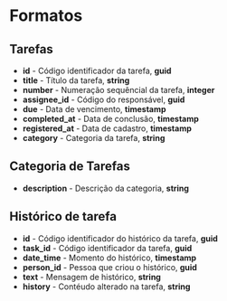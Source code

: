 # Formatos

## Tarefas
- **id** - Código identificador da tarefa, **guid**
- **title** - Título da tarefa, **string**
- **number** - Numeração sequêncial da tarefa, **integer**
- **assignee_id** - Código do responsável, **guid**
- **due** - Data de vencimento, **timestamp**
- **completed_at** - Data de conclusão, **timestamp**
- **registered_at** - Data de cadastro, **timestamp**
- **category** - Categoria da tarefa, **string**

## Categoria de Tarefas
- **description** - Descrição da categoria, **string**

## Histórico de tarefa
- **id** - Código identificador do histórico da tarefa, **guid**
- **task_id** - Código identificador da tarefa, **guid**
- **date_time** - Momento do histórico, **timestamp**
- **person_id** - Pessoa que criou o histórico, **guid**
- **text** - Mensagem de histórico, **string**
- **history** - Contéudo alterado na tarefa, **string** 
